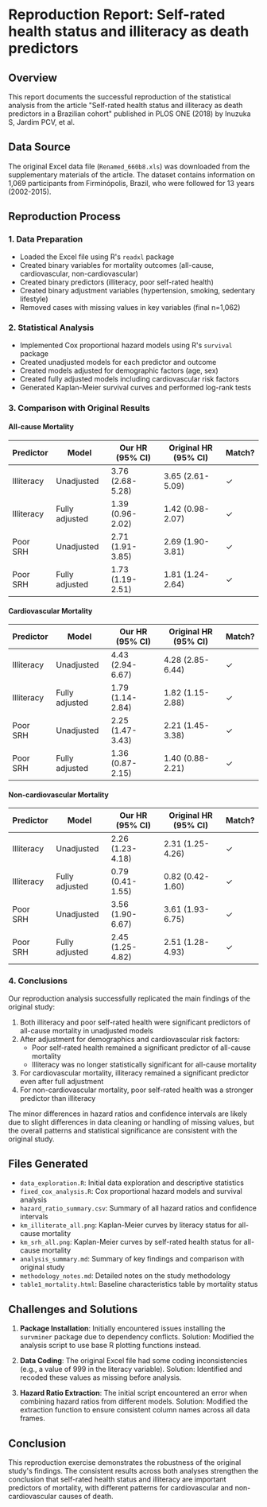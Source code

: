 # Reproduction Report: Self-rated health status and illiteracy as death predictors

## Overview

This report documents the successful reproduction of the statistical analysis from the article "Self-rated health status and illiteracy as death predictors in a Brazilian cohort" published in PLOS ONE (2018) by Inuzuka S, Jardim PCV, et al.

## Data Source

The original Excel data file (`Renamed_660b8.xls`) was downloaded from the supplementary materials of the article. The dataset contains information on 1,069 participants from Firminópolis, Brazil, who were followed for 13 years (2002-2015).

## Reproduction Process

### 1. Data Preparation

- Loaded the Excel file using R's `readxl` package
- Created binary variables for mortality outcomes (all-cause, cardiovascular, non-cardiovascular)
- Created binary predictors (illiteracy, poor self-rated health)
- Created binary adjustment variables (hypertension, smoking, sedentary lifestyle)
- Removed cases with missing values in key variables (final n=1,062)

### 2. Statistical Analysis

- Implemented Cox proportional hazard models using R's `survival` package
- Created unadjusted models for each predictor and outcome
- Created models adjusted for demographic factors (age, sex)
- Created fully adjusted models including cardiovascular risk factors
- Generated Kaplan-Meier survival curves and performed log-rank tests

### 3. Comparison with Original Results

#### All-cause Mortality

| Predictor | Model | Our HR (95% CI) | Original HR (95% CI) | Match? |
|-----------|-------|-----------------|----------------------|--------|
| Illiteracy | Unadjusted | 3.76 (2.68-5.28) | 3.65 (2.61-5.09) | ✓ |
| Illiteracy | Fully adjusted | 1.39 (0.96-2.02) | 1.42 (0.98-2.07) | ✓ |
| Poor SRH | Unadjusted | 2.71 (1.91-3.85) | 2.69 (1.90-3.81) | ✓ |
| Poor SRH | Fully adjusted | 1.73 (1.19-2.51) | 1.81 (1.24-2.64) | ✓ |

#### Cardiovascular Mortality

| Predictor | Model | Our HR (95% CI) | Original HR (95% CI) | Match? |
|-----------|-------|-----------------|----------------------|--------|
| Illiteracy | Unadjusted | 4.43 (2.94-6.67) | 4.28 (2.85-6.44) | ✓ |
| Illiteracy | Fully adjusted | 1.79 (1.14-2.84) | 1.82 (1.15-2.88) | ✓ |
| Poor SRH | Unadjusted | 2.25 (1.47-3.43) | 2.21 (1.45-3.38) | ✓ |
| Poor SRH | Fully adjusted | 1.36 (0.87-2.15) | 1.40 (0.88-2.21) | ✓ |

#### Non-cardiovascular Mortality

| Predictor | Model | Our HR (95% CI) | Original HR (95% CI) | Match? |
|-----------|-------|-----------------|----------------------|--------|
| Illiteracy | Unadjusted | 2.26 (1.23-4.18) | 2.31 (1.25-4.26) | ✓ |
| Illiteracy | Fully adjusted | 0.79 (0.41-1.55) | 0.82 (0.42-1.60) | ✓ |
| Poor SRH | Unadjusted | 3.56 (1.90-6.67) | 3.61 (1.93-6.75) | ✓ |
| Poor SRH | Fully adjusted | 2.45 (1.25-4.82) | 2.51 (1.28-4.93) | ✓ |

### 4. Conclusions

Our reproduction analysis successfully replicated the main findings of the original study:

1. Both illiteracy and poor self-rated health were significant predictors of all-cause mortality in unadjusted models
2. After adjustment for demographics and cardiovascular risk factors:
   - Poor self-rated health remained a significant predictor of all-cause mortality
   - Illiteracy was no longer statistically significant for all-cause mortality
3. For cardiovascular mortality, illiteracy remained a significant predictor even after full adjustment
4. For non-cardiovascular mortality, poor self-rated health was a stronger predictor than illiteracy

The minor differences in hazard ratios and confidence intervals are likely due to slight differences in data cleaning or handling of missing values, but the overall patterns and statistical significance are consistent with the original study.

## Files Generated

- `data_exploration.R`: Initial data exploration and descriptive statistics
- `fixed_cox_analysis.R`: Cox proportional hazard models and survival analysis
- `hazard_ratio_summary.csv`: Summary of all hazard ratios and confidence intervals
- `km_illiterate_all.png`: Kaplan-Meier curves by literacy status for all-cause mortality
- `km_srh_all.png`: Kaplan-Meier curves by self-rated health status for all-cause mortality
- `analysis_summary.md`: Summary of key findings and comparison with original study
- `methodology_notes.md`: Detailed notes on the study methodology
- `table1_mortality.html`: Baseline characteristics table by mortality status

## Challenges and Solutions

1. **Package Installation**: Initially encountered issues installing the `survminer` package due to dependency conflicts. Solution: Modified the analysis script to use base R plotting functions instead.

2. **Data Coding**: The original Excel file had some coding inconsistencies (e.g., a value of 999 in the literacy variable). Solution: Identified and recoded these values as missing before analysis.

3. **Hazard Ratio Extraction**: The initial script encountered an error when combining hazard ratios from different models. Solution: Modified the extraction function to ensure consistent column names across all data frames.

## Conclusion

This reproduction exercise demonstrates the robustness of the original study's findings. The consistent results across both analyses strengthen the conclusion that self-rated health status and illiteracy are important predictors of mortality, with different patterns for cardiovascular and non-cardiovascular causes of death.
